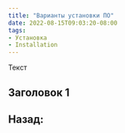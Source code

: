 ```yaml
---
title: "Варианты установки ПО"
date: 2022-08-15T09:03:20-08:00
tags:
- Установка
- Installation
---
```


Текст
## Заголовок 1



## Назад: